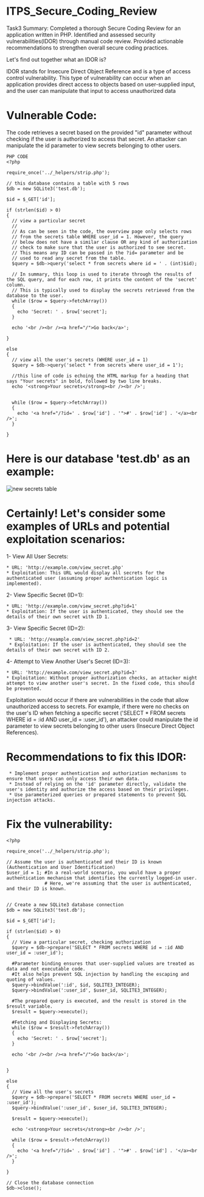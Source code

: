 # ITPS_Secure_Coding_Review

Task3 Summary: Completed a thorough Secure Coding Review for an application written in PHP. Identified and assessed security vulnerabilities(IDOR) through manual code review. Provided actionable recommendations to strengthen overall secure coding practices. 

Let's find out together what an IDOR is?

IDOR stands for Insecure Direct Object Reference and is a type of access control vulnerability.
This type of vulnerability can occur when an application provides direct access to objects based on user-supplied input, and the user can manipulate that input to access unauthorized data

# Vulnerable Code:
The code retrieves a secret based on the provided "id" parameter without checking if the user is authorized to access that secret. 
An attacker can manipulate the id parameter to view secrets belonging to other users.

````
PHP CODE
<?php

require_once('../_helpers/strip.php');

// this database contains a table with 5 rows
$db = new SQLite3('test.db');

$id = $_GET['id'];

if (strlen($id) > 0) 
{
  // view a particular secret
  //
  // As can be seen in the code, the overview page only selects rows
  // from the secrets table WHERE user_id = 1. However, the query
  // below does not have a similar clause OR any kind of authorization
  // check to make sure that the user is authorized to see secret.
  // This means any ID can be passed in the ?id= parameter and be
  // used to read any secret from the table.
  $query = $db->query('select * from secrets where id = ' . (int)$id);

  // In summary, this loop is used to iterate through the results of the SQL query, and for each row, it prints the content of the 'secret' column. 
  // This is typically used to display the secrets retrieved from the database to the user.
  while ($row = $query->fetchArray())
  {
    echo 'Secret: ' . $row['secret'];
  }

  echo '<br /><br /><a href="/">Go back</a>';

} 

else 
{
  // view all the user's secrets (WHERE user_id = 1)
  $query = $db->query('select * from secrets where user_id = 1');

  //this line of code is echoing the HTML markup for a heading that says "Your secrets" in bold, followed by two line breaks.
  echo '<strong>Your secrets</strong><br /><br />';

 
  while ($row = $query->fetchArray()) 
  {
    echo '<a href="/?id=' . $row['id'] . '">#' . $row['id'] . '</a><br />';
  }
  
}

````
# Here is our database 'test.db' as an example:
![new secrets table](https://github.com/MRKING20/CodeAlpha_Secure_Coding_Review/assets/64786452/7b3f7ef0-e112-47ee-a9d0-46e38b8e02af)

  

# Certainly! Let's consider some examples of URLs and potential exploitation scenarios:

1- View All User Secrets: 

    * URL: 'http://example.com/view_secret.php'
    * Exploitation: This URL would display all secrets for the authenticated user (assuming proper authentication logic is implemented).
2- View Specific Secret (ID=1):

    * URL: 'http://example.com/view_secret.php?id=1'
    * Exploitation: If the user is authenticated, they should see the details of their own secret with ID 1.
3- View Specific Secret (ID=2):  

     * URL: 'http://example.com/view_secret.php?id=2'
     * Exploitation: If the user is authenticated, they should see the details of their own secret with ID 2.

4- Attempt to View Another User's Secret (ID=3):
    
    * URL: 'http://example.com/view_secret.php?id=3'
    * Exploitation: Without proper authorization checks, an attacker might attempt to view another user's secret. In the fixed code, this should be prevented.

Exploitation would occur if there are vulnerabilities in the code that allow unauthorized access to secrets. For example, if there were no checks on the user's ID when fetching a specific secret ('SELECT * FROM secrets WHERE id = :id AND user_id = :user_id'), an attacker could manipulate the id parameter to view secrets belonging to other users (Insecure Direct Object References).


# Recommendations to fix this IDOR:
     * Implement proper authentication and authorization mechanisms to ensure that users can only access their own data.
     * Instead of relying on the 'id' parameter directly, validate the user's identity and authorize the access based on their privileges.
     * Use parameterized queries or prepared statements to prevent SQL injection attacks.
#  Fix the vulnerability:

````
<?php

require_once('../_helpers/strip.php');

// Assume the user is authenticated and their ID is known (Authentication and User Identification)
$user_id = 1; #In a real-world scenario, you would have a proper authentication mechanism that identifies the currently logged-in user.
              # Here, we're assuming that the user is authenticated, and their ID is known.


// Create a new SQLite3 database connection
$db = new SQLite3('test.db');

$id = $_GET['id'];

if (strlen($id) > 0) 
{
  // View a particular secret, checking authorization
  $query = $db->prepare('SELECT * FROM secrets WHERE id = :id AND user_id = :user_id');

  #Parameter binding ensures that user-supplied values are treated as data and not executable code. 
  #It also helps prevent SQL injection by handling the escaping and quoting of values.
  $query->bindValue(':id', $id, SQLITE3_INTEGER);
  $query->bindValue(':user_id', $user_id, SQLITE3_INTEGER);

  #The prepared query is executed, and the result is stored in the $result variable.
  $result = $query->execute();

  #Fetching and Displaying Secrets:
  while ($row = $result->fetchArray()) 
  {
    echo 'Secret: ' . $row['secret'];
  }

  echo '<br /><br /><a href="/">Go back</a>';


} 

else
{
  // View all the user's secrets
  $query = $db->prepare('SELECT * FROM secrets WHERE user_id = :user_id');
  $query->bindValue(':user_id', $user_id, SQLITE3_INTEGER);

  $result = $query->execute();

  echo '<strong>Your secrets</strong><br /><br />';

  while ($row = $result->fetchArray()) 
  {
    echo '<a href="/?id=' . $row['id'] . '">#' . $row['id'] . '</a><br />';
  }

}

// Close the database connection
$db->close();
